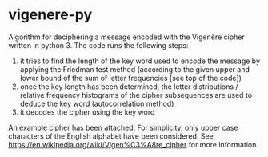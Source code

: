 # vigenere-py
Algorithm for deciphering a message encoded with the Vigenère cipher written in python 3.
The code runs the following steps:
1. it tries to find the length of the key word used to encode the message by applying the Friedman test method (according to the given upper and lower bound of the sum of letter frequencies [see top of the code])
2. once the key length has been determined, the letter distributions / relative frequency histograms of the cipher subsequences are used to deduce the key word (autocorrelation method)
3. it decodes the cipher using the key word

An example cipher has been attached. For simplicity, only upper case characters of the English alphabet have been considered. See https://en.wikipedia.org/wiki/Vigen%C3%A8re_cipher for more information.
